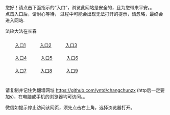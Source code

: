 您好！请点击下面指示的“入口”，浏览此网站是安全的，且为您带来平安。。 <br/>
点击入口后，请耐心等待， 过程中可能会出现无法打开的提示，请忽略，最终会进入网站. </br>

法轮大法在长春<br/>
<div style="padding:10px"><a style="margin:20px" target="_blank" href="https://d1gvcfxu6exij6.cloudfront.net/2Qpsp?apybqj" id="ccLink1" rel="nofollow">入口1</a> <a target="_blank" style="margin:20px" href="https://d3w0vy0558cpcf.cloudfront.net/2Qpsp?autjuyd" id="ccLink2" rel="nofollow">入口2</a> <a style="margin:20px" target="_blank" href="https://d2itkqz1lr4qx2.cloudfront.net/2Qpsp?gfvmti" id="ccLink3" rel="nofollow">入口3</a></div>

<div style="padding:10px" ><a style="margin:20px" target="_blank" href="https://d1gvcfxu6exij6.cloudfront.net/2Qpsp?apybqj" id="ccLink4" rel="nofollow">入口4</a> <a style="margin:20px" href="https://d3w0vy0558cpcf.cloudfront.net/2Qpsp?autjuyd" target="_blank" id="ccLink5" rel="nofollow">入口5</a> <a style="margin:20px" href="https://d2itkqz1lr4qx2.cloudfront.net/2Qpsp?gfvmti" target="_blank" id="ccLink6" rel="nofollow">入口6</a></div>

<div style="padding:10px"><a style="margin:20px" target="_blank" href="https://d1gvcfxu6exij6.cloudfront.net/2Qpsp?apybqj" id="ccLink7" rel="nofollow">入口7</a> <a style="margin:20px" href="https://d3w0vy0558cpcf.cloudfront.net/2Qpsp?autjuyd" target="_blank" id="ccLink8" rel="nofollow">入口8</a> <a style="margin:20px" target="_blank" href="https://d2itkqz1lr4qx2.cloudfront.net/2Qpsp?gfvmti" id="ccLink9" rel="nofollow">入口9</a></div>

<br/>



请复制并记住免翻墙网址 https://github.com/yntd/changchunzx (http后一定要加s)，在电脑或手机的浏览器均可访问。。<br/>

微信如提示停止访问该网页，须先点击右上角，选择浏览器打开。
